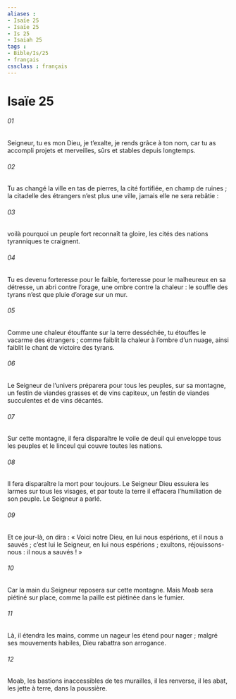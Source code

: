 ```yaml
---
aliases : 
- Isaïe 25
- Isaïe 25
- Is 25
- Isaiah 25
tags : 
- Bible/Is/25
- français
cssclass : français
---
```


# Isaïe 25

###### 01
Seigneur, tu es mon Dieu, je t’exalte,
je rends grâce à ton nom,
car tu as accompli projets et merveilles,
sûrs et stables depuis longtemps.
###### 02
Tu as changé la ville en tas de pierres,
la cité fortifiée, en champ de ruines ;
la citadelle des étrangers n’est plus une ville,
jamais elle ne sera rebâtie :
###### 03
voilà pourquoi un peuple fort reconnaît ta gloire,
les cités des nations tyranniques te craignent.
###### 04
Tu es devenu forteresse pour le faible,
forteresse pour le malheureux en sa détresse,
un abri contre l’orage,
une ombre contre la chaleur :
le souffle des tyrans
n’est que pluie d’orage sur un mur.
###### 05
Comme une chaleur étouffante sur la terre desséchée,
tu étouffes le vacarme des étrangers ;
comme faiblit la chaleur à l’ombre d’un nuage,
ainsi faiblit le chant de victoire des tyrans.
###### 06
Le Seigneur de l’univers
préparera pour tous les peuples, sur sa montagne,
un festin de viandes grasses et de vins capiteux,
un festin de viandes succulentes et de vins décantés.
###### 07
Sur cette montagne, il fera disparaître
le voile de deuil qui enveloppe tous les peuples
et le linceul qui couvre toutes les nations.
###### 08
Il fera disparaître la mort pour toujours.
Le Seigneur Dieu essuiera les larmes sur tous les visages,
et par toute la terre il effacera l’humiliation de son peuple.
Le Seigneur a parlé.
###### 09
Et ce jour-là, on dira :
« Voici notre Dieu,
en lui nous espérions, et il nous a sauvés ;
c’est lui le Seigneur,
en lui nous espérions ;
exultons, réjouissons-nous :
il nous a sauvés ! »
###### 10
Car la main du Seigneur
reposera sur cette montagne.
Mais Moab sera piétiné sur place,
comme la paille est piétinée dans le fumier.
###### 11
Là, il étendra les mains,
comme un nageur les étend pour nager ;
malgré ses mouvements habiles,
Dieu rabattra son arrogance.
###### 12
Moab, les bastions inaccessibles de tes murailles,
il les renverse, il les abat,
les jette à terre, dans la poussière.
